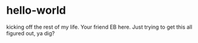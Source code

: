 # hello-world
kicking off the rest of my life.
Your friend EB here. Just trying to get this all figured out, ya dig? 

